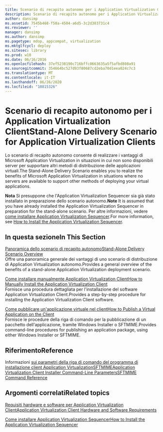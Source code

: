 ```yaml
---
title: Scenario di recapito autonomo per i Application Virtualization Client
description: Scenario di recapito autonomo per i Application Virtualization Client
author: dansimp
ms.assetid: 7545b468-f58a-4504-a6d5-3c2d303731c4
ms.reviewer: ''
manager: dansimp
ms.author: dansimp
ms.pagetype: mdop, appcompat, virtualization
ms.mktglfcycl: deploy
ms.sitesec: library
ms.prod: w10
ms.date: 06/16/2016
ms.openlocfilehash: 37ef5238190c716bffc0663635a5f5afbd808a91
ms.sourcegitcommit: 354664bc527d93f80687cd2eba70d1eea024c7c3
ms.translationtype: MT
ms.contentlocale: it-IT
ms.lasthandoff: 06/26/2020
ms.locfileid: "10815326"
---
```

# <span data-ttu-id="3502c-103">Scenario di recapito autonomo per i Application Virtualization Client</span><span class="sxs-lookup"><span data-stu-id="3502c-103">Stand-Alone Delivery Scenario for Application Virtualization Clients</span></span>


<span data-ttu-id="3502c-104">Lo scenario di recapito autonomo consente di realizzare i vantaggi di Microsoft Application Virtualization in situazioni in cui non sono disponibili server per supportare altri metodi di distribuzione delle applicazioni virtuali.</span><span class="sxs-lookup"><span data-stu-id="3502c-104">The Stand-Alone Delivery Scenario enables you to realize the benefits of Microsoft Application Virtualization in situations where no servers are available to support other methods of deploying your virtual applications.</span></span>

<span data-ttu-id="3502c-105">**Nota**  Si presuppone che l'Application Virtualization Sequencer sia già stato installato in preparazione dello scenario autonomo.</span><span class="sxs-lookup"><span data-stu-id="3502c-105">**Note** It is assumed that you have already installed the Application Virtualization Sequencer in preparation for the stand-alone scenario.</span></span> <span data-ttu-id="3502c-106">Per altre informazioni, vedere [come installare Application Virtualization Sequencer](how-to-install-the-application-virtualization-sequencer.md).</span><span class="sxs-lookup"><span data-stu-id="3502c-106">For more information, see [How to Install the Application Virtualization Sequencer](how-to-install-the-application-virtualization-sequencer.md).</span></span>

 

## <span data-ttu-id="3502c-107">In questa sezione</span><span class="sxs-lookup"><span data-stu-id="3502c-107">In This Section</span></span>


<a href="" id="stand-alone-delivery-scenario-overview"></a>[<span data-ttu-id="3502c-108">Panoramica dello scenario di recapito autonomo</span><span class="sxs-lookup"><span data-stu-id="3502c-108">Stand-Alone Delivery Scenario Overview</span></span>](stand-alone-delivery-scenario-overview.md)  
<span data-ttu-id="3502c-109">Offre una panoramica generale dei vantaggi di uno scenario di distribuzione di Application Virtualization autonomo.</span><span class="sxs-lookup"><span data-stu-id="3502c-109">Provides a general overview of the benefits of a stand-alone Application Virtualization deployment scenario.</span></span>

<a href="" id="how-to-manually-install-the-application-virtualization-client"></a>[<span data-ttu-id="3502c-110">Come installare manualmente Application Virtualization Client</span><span class="sxs-lookup"><span data-stu-id="3502c-110">How to Manually Install the Application Virtualization Client</span></span>](how-to-manually-install-the-application-virtualization-client.md)  
<span data-ttu-id="3502c-111">Fornisce una procedura dettagliata per l'installazione del software Application Virtualization Client.</span><span class="sxs-lookup"><span data-stu-id="3502c-111">Provides a step-by-step procedure for installing the Application Virtualization Client software.</span></span>

<a href="" id="how-to-publish-a-virtual-application-on-the-client"></a>[<span data-ttu-id="3502c-112">Come pubblicare un'applicazione virtuale nel client</span><span class="sxs-lookup"><span data-stu-id="3502c-112">How to Publish a Virtual Application on the Client</span></span>](how-to-publish-a-virtual-application-on-the-client.md)  
<span data-ttu-id="3502c-113">Fornisce le procedure della riga di comando per la pubblicazione di un pacchetto dell'applicazione, tramite Windows Installer o SFTMIME.</span><span class="sxs-lookup"><span data-stu-id="3502c-113">Provides command-line procedures for publishing an application package, using either Windows Installer or SFTMIME.</span></span>

## <span data-ttu-id="3502c-114">Riferimento</span><span class="sxs-lookup"><span data-stu-id="3502c-114">Reference</span></span>


<span data-ttu-id="3502c-115">Informazioni [sui parametri della riga di comando del programma di installazione client Application Virtualization](application-virtualization-client-installer-command-line-parameters.md)[SFTMIME](sftmime--command-reference.md)</span><span class="sxs-lookup"><span data-stu-id="3502c-115">[Application Virtualization Client Installer Command-Line Parameters](application-virtualization-client-installer-command-line-parameters.md)[SFTMIME Command Reference](sftmime--command-reference.md)</span></span>

## <span data-ttu-id="3502c-116">Argomenti correlati</span><span class="sxs-lookup"><span data-stu-id="3502c-116">Related topics</span></span>


[<span data-ttu-id="3502c-117">Requisiti hardware e software per Application Virtualization Client</span><span class="sxs-lookup"><span data-stu-id="3502c-117">Application Virtualization Client Hardware and Software Requirements</span></span>](application-virtualization-client-hardware-and-software-requirements.md)

[<span data-ttu-id="3502c-118">Come installare Application Virtualization Sequencer</span><span class="sxs-lookup"><span data-stu-id="3502c-118">How to Install the Application Virtualization Sequencer</span></span>](how-to-install-the-application-virtualization-sequencer.md)

 

 






